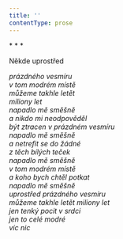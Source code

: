 ```yaml
---
title: ''
contentType: prose
---
```


\* \* \*

Někde uprostřed

_prázdného vesmíru  
v tom modrém místě  
můžeme takhle letět  
miliony let  
napadlo mě směšně  
a nikdo mi neodpověděl  
být ztracen v prázdném vesmíru  
napadlo mě směšně  
a netrefit se do žádné  
z těch bílých teček  
napadlo mě směšně  
v tom modrém místě  
a koho bych chtěl potkat  
napadlo mě směšně  
uprostřed prázdného vesmíru  
můžeme takhle letět miliony let  
jen tenký pocit v srdci  
jen to celé modré  
víc nic_
